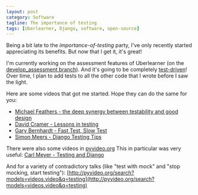 ```yaml
---
layout: post
category: Software
tagline: The importance of testing
tags: [Uberlearner, Django, software, open-source]
---
```

Being a bit late to the *importance-of-testing* party, I've only recently started appreciating its benefits. But now that I get it, it's great!

I'm currently working on the assessment features of Uberlearner (on the [develop_assessment branch](https://github.com/Uberlearner/uberlearner/tree/develop_assessment/uberlearner/assessment)). And it's going to be completely [test-driven](http://en.wikipedia.org/wiki/Test-driven_development)! Over time, I plan to add tests to all the other code that I wrote before I saw the light.

Here are some videos that got me started. Hope they can do the same for you:

- [Michael Feathers - the deep synergy between testability and good design](http://www.youtube.com/watch?v=4cVZvoFGJTU)
- [David Cramer - Lessons in testing](http://www.youtube.com/watch?v=9_39Vbjx23Y)
- [Gary Bernhardt - Fast Test, Slow Test](http://www.youtube.com/watch?v=RAxiiRPHS9k)
- [Simon Meers - Django Testing Tips](http://www.youtube.com/watch?v=ScjhonARTvU)

There were also some videos in [pyvideo.org](http://pyvideo.org)
This in particular was very useful: [Carl Meyer - Testing and Django](http://pyvideo.org/video/699/testing-and-django)

And for a variety of contradictory talks (like "test with mock" and "stop mocking, start testing"):
[http://pyvideo.org/search?models=videos.video&q=testing](http://pyvideo.org/search?models=videos.video&q=testing)